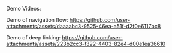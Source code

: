 Demo Videos:

Demo of navigation flow:
https://github.com/user-attachments/assets/daaaabc3-9525-46ea-a51f-d2f0e6117bc8


Demo of deep linking:
https://github.com/user-attachments/assets/223b2cc3-f322-4403-82e4-d00e1ea36610


